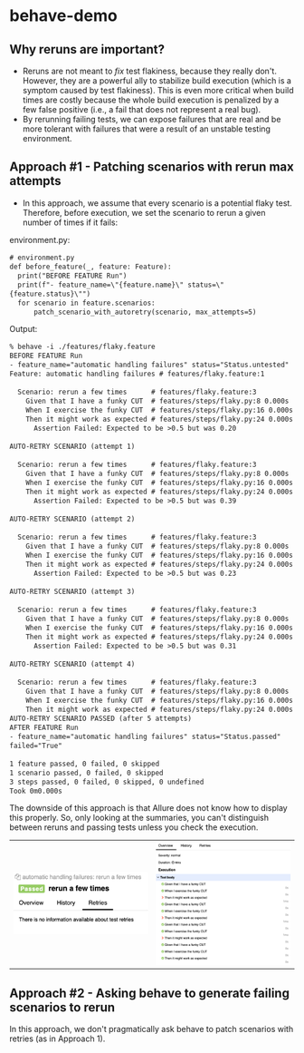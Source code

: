 # behave-demo

## Why reruns are important?

- Reruns are not meant to _fix_ test flakiness, because they really don't. However, they are a
  powerful ally to stabilize build execution (which is a symptom caused by test flakiness). This is
  even more critical when build times are costly because the whole build execution is penalized by a
  few false positive (i.e., a fail that does not represent a real bug).
- By rerunning failing tests, we can expose failures that are real and be more tolerant with
  failures that were a result of an unstable testing environment.

## Approach #1 - Patching scenarios with rerun max attempts

* In this approach, we assume that every scenario is a potential flaky test. Therefore, before
  execution, we set the scenario to rerun a given number of times if it fails:

environment.py:

```{python}
# environment.py
def before_feature(_, feature: Feature):
  print("BEFORE FEATURE Run")
  print(f"- feature_name=\"{feature.name}\" status=\"{feature.status}\"")
  for scenario in feature.scenarios:
      patch_scenario_with_autoretry(scenario, max_attempts=5)
```

Output:

```
% behave -i ./features/flaky.feature
BEFORE FEATURE Run
- feature_name="automatic handling failures" status="Status.untested"
Feature: automatic handling failures # features/flaky.feature:1

  Scenario: rerun a few times      # features/flaky.feature:3
    Given that I have a funky CUT  # features/steps/flaky.py:8 0.000s
    When I exercise the funky CUT  # features/steps/flaky.py:16 0.000s
    Then it might work as expected # features/steps/flaky.py:24 0.000s
      Assertion Failed: Expected to be >0.5 but was 0.20

AUTO-RETRY SCENARIO (attempt 1)

  Scenario: rerun a few times      # features/flaky.feature:3
    Given that I have a funky CUT  # features/steps/flaky.py:8 0.000s
    When I exercise the funky CUT  # features/steps/flaky.py:16 0.000s
    Then it might work as expected # features/steps/flaky.py:24 0.000s
      Assertion Failed: Expected to be >0.5 but was 0.39

AUTO-RETRY SCENARIO (attempt 2)

  Scenario: rerun a few times      # features/flaky.feature:3
    Given that I have a funky CUT  # features/steps/flaky.py:8 0.000s
    When I exercise the funky CUT  # features/steps/flaky.py:16 0.000s
    Then it might work as expected # features/steps/flaky.py:24 0.000s
      Assertion Failed: Expected to be >0.5 but was 0.23

AUTO-RETRY SCENARIO (attempt 3)

  Scenario: rerun a few times      # features/flaky.feature:3
    Given that I have a funky CUT  # features/steps/flaky.py:8 0.000s
    When I exercise the funky CUT  # features/steps/flaky.py:16 0.000s
    Then it might work as expected # features/steps/flaky.py:24 0.000s
      Assertion Failed: Expected to be >0.5 but was 0.31

AUTO-RETRY SCENARIO (attempt 4)

  Scenario: rerun a few times      # features/flaky.feature:3
    Given that I have a funky CUT  # features/steps/flaky.py:8 0.000s
    When I exercise the funky CUT  # features/steps/flaky.py:16 0.000s
    Then it might work as expected # features/steps/flaky.py:24 0.000s
AUTO-RETRY SCENARIO PASSED (after 5 attempts)
AFTER FEATURE Run
- feature_name="automatic handling failures" status="Status.passed" failed="True"

1 feature passed, 0 failed, 0 skipped
1 scenario passed, 0 failed, 0 skipped
3 steps passed, 0 failed, 0 skipped, 0 undefined
Took 0m0.000s
```

The downside of this approach is that Allure does not know how to display this properly. So, only
looking at the summaries, you can't distinguish between reruns and passing tests unless you check
the execution.

<table>
  <tbody>
    <tr>
      <td><img src="./docs/approach1_2.png" width="300px"/></td>
      <td><img src="./docs/approach1_1.png" width="300px"/></td>
    </tr>
   <tbody>
</table>

## Approach #2 - Asking behave to generate failing scenarios to rerun

In this approach, we don't pragmatically ask behave to patch scenarios with retries (as in Approach
1).
